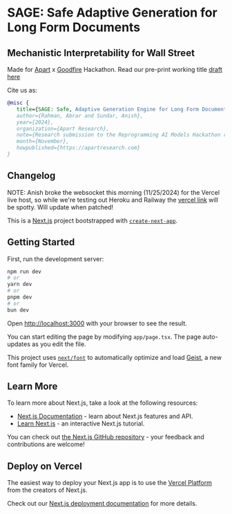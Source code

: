 # SAGE: Safe Adaptive Generation for Long Form Documents

## Mechanistic Interpretability for Wall Street

Made for [Apart](https://www.apartresearch.com/) x [Goodfire](https://goodfire.ai/) Hackathon. Read our pre-print working title [draft here](https://www.apartresearch.com/project/sage-safe-adaptive-generation-engine-for-long-form-document-generation-in-collaborative-high-stakes-domains)

Cite us as:
```bibtex
@misc {
   title={SAGE: Safe, Adaptive Generation Engine for Long Form Document Generation in Collaborative, High Stakes Domains},
   author={Rahman, Abrar and Sundar, Anish},
   year={2024},
   organization={Apart Research},
   note={Research submission to the Reprogramming AI Models Hackathon research sprint hosted by Apart.},
   month={November},
   howpublished={https://apartresearch.com}
}
```

## Changelog

NOTE: Anish broke the websocket this morning (11/25/2024) for the Vercel live host, so while we're testing out Heroku and Railway the [vercel link]( https://benki-memomaker.vercel.app) will be spotty. Will update when patched!

This is a [Next.js](https://nextjs.org) project bootstrapped with [`create-next-app`](https://nextjs.org/docs/app/api-reference/cli/create-next-app).

## Getting Started

First, run the development server:

```bash
npm run dev
# or
yarn dev
# or
pnpm dev
# or
bun dev
```

Open [http://localhost:3000](http://localhost:3000) with your browser to see the result.

You can start editing the page by modifying `app/page.tsx`. The page auto-updates as you edit the file.

This project uses [`next/font`](https://nextjs.org/docs/app/building-your-application/optimizing/fonts) to automatically optimize and load [Geist](https://vercel.com/font), a new font family for Vercel.

## Learn More

To learn more about Next.js, take a look at the following resources:

- [Next.js Documentation](https://nextjs.org/docs) - learn about Next.js features and API.
- [Learn Next.js](https://nextjs.org/learn) - an interactive Next.js tutorial.

You can check out [the Next.js GitHub repository](https://github.com/vercel/next.js) - your feedback and contributions are welcome!

## Deploy on Vercel

The easiest way to deploy your Next.js app is to use the [Vercel Platform](https://vercel.com/new?utm_medium=default-template&filter=next.js&utm_source=create-next-app&utm_campaign=create-next-app-readme) from the creators of Next.js.

Check out our [Next.js deployment documentation](https://nextjs.org/docs/app/building-your-application/deploying) for more details.
